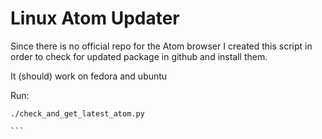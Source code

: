 # Linux Atom Updater
Since there is no official repo for the Atom browser I created this script in order to check for updated package in github and install them.

It (should) work on fedora and ubuntu

Run:
``````
./check_and_get_latest_atom.py

```
